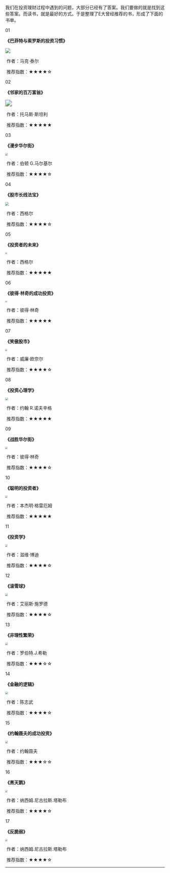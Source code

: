我们在投资理财过程中遇到的问题，大部分已经有了答案。我们要做的就是找到这些答案。而读书，就是最好的方式。于是整理了E大曾经推荐的书，形成了下面的书单。



01

**《巴菲特与索罗斯的投资习惯》**

<img src="../res/booklist/01.jpg"  />

​																					作者：马克·泰尔

​																					推荐指数：★★★★☆

02

**《邻家的百万富翁》**

<img src="../res/booklist/02.jpg" style="zoom:130%;" />

​																		     作者：托马斯·斯坦利

​																			 推荐指数：★★★★★

03

**《漫步华尔街》**

<img src="../res/booklist/03.jpg" style="zoom: 50%;" />

​																		     作者：伯顿 G.马尔基尔

​																			 推荐指数：★★★★☆

04

**《股市长线法宝》**

<img src="../res/booklist/04.jpg" style="zoom: 70%;" />

​																		             作者：西格尔

​																					 推荐指数：★★★★☆

05

**《投资者的未来》**

<img src="../res/booklist/05.jpg" style="zoom: 36%;" />

​																				 作者：西格尔

​																				 推荐指数：★★★★★

06

**《彼得·林奇的成功投资》**

<img src="../res/booklist/06.jpg" style="zoom: 36%;" />

​																		          作者：彼得·林奇

​																				 推荐指数：★★★★★

07

**《笑傲股市》**

<img src="../res/booklist/07.jpg" style="zoom:38%;" />

​																	        	作者：威廉·欧奈尔

​																				推荐指数：★★★★☆

08

**《投资心理学》**

<img src="../res/booklist/08.jpg" style="zoom:55%;" />

​																			作者：约翰 R.诺夫辛格

​																			推荐指数：★★★★★

09

**《战胜华尔街》**

<img src="../res/booklist/09.jpg" style="zoom:44%;" />

​																				作者：彼得·林奇	

​																				推荐指数：★★★★☆

10

**《聪明的投资者》**

<img src="../res/booklist/10.jpg" style="zoom:43%;" />

​																		     作者：本杰明·格雷厄姆

​																			推荐指数：★★★★★

11

**《投资学》**

<img src="../res/booklist/11.jpg" style="zoom:46%;" />

​																		       作者：滋维·博迪

​																			   推荐指数：★★★★☆

12

**《滚雪球》**

<img src="../res/booklist/12.jpg" style="zoom:50%;" />

​																		      作者：艾丽斯·施罗德 

​																			 推荐指数：★★★★☆

13

**《非理性繁荣》**

<img src="../res/booklist/13.jpg" style="zoom:50%;" />

​																		     作者：罗伯特.J.希勒

​																		     推荐指数：★★★☆☆

14

**《金融的逻辑》**

<img src="../res/booklist/14.jpg" style="zoom:55%;" />

​																		      作者：陈志武

​																			 推荐指数：★★★★☆

15

**《约翰聂夫的成功投资》**

<img src="../res/booklist/15.jpg" style="zoom:50%;" />

​																		       作者：约翰聂夫

​																			   推荐指数：★★★☆☆

   															

16

**《黑天鹅》**

<img src="../res/booklist/16.jpg" style="zoom:45%;" />

​																		作者：纳西姆.尼古拉斯.塔勒布

​																		推荐指数：★★★★☆

17

**《反脆弱》**

<img src="../res/booklist/17.jpg" style="zoom:45%;" />

​																		作者：纳西姆.尼古拉斯.塔勒布

​																		推荐指数：★★★★☆



------

